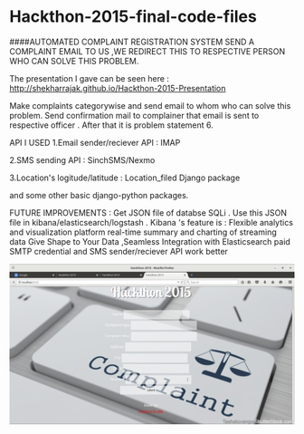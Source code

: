 # Hackthon-2015-final-code-files
####AUTOMATED COMPLAINT REGISTRATION SYSTEM SEND A COMPLAINT EMAIL TO US ,WE REDIRECT THIS TO RESPECTIVE PERSON WHO CAN SOLVE THIS PROBLEM.

The presentation I gave can be seen here : 
http://shekharrajak.github.io/Hackthon-2015-Presentation

Make complaints categorywise
and send email to whom who can solve this problem. Send confirmation mail to complainer that 
email is sent to respective officer
. After that it is problem statement 6.


API I USED
1.Email sender/reciever API : 
IMAP

2.SMS sending API : 
SinchSMS/Nexmo

3.Location's logitude/latitude :
Location_filed Django package

and some other basic django-python packages.

FUTURE IMPROVEMENTS :
Get JSON file of databse SQLi .
Use this JSON file in kibana/elasticsearch/logstash .
Kibana
's feature is :
Flexible analytics and visualization platform
real-time summary and charting of streaming data
Give Shape to Your Data ,Seamless Integration with Elasticsearch
paid 
SMTP credential and SMS sender/reciever API
 work better
 
 ![Screenshot](https://raw.githubusercontent.com/Shekharrajak/Hackthon-2015-Presentation/gh-pages/Screenshot%20from%202015-08-23%2016%3A05%3A38.png)
